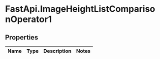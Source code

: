 # FastApi.ImageHeightListComparisonOperator1

## Properties
Name | Type | Description | Notes
------------ | ------------- | ------------- | -------------
